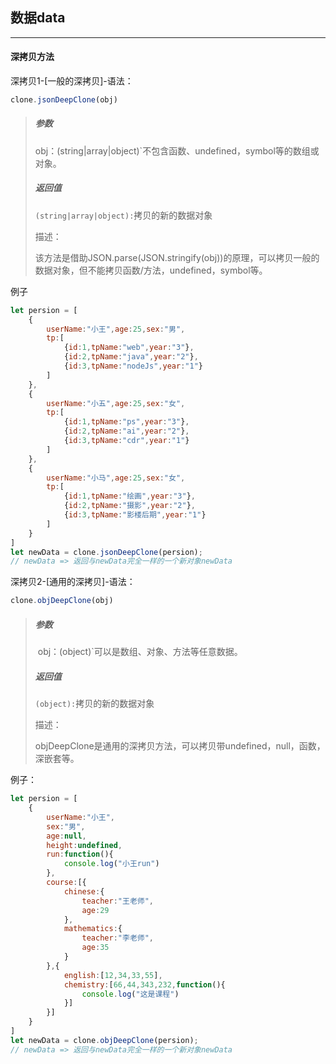 ## 数据data

------

#### 深拷贝方法

深拷贝1-[一般的深拷贝]-语法：

```javascript
clone.jsonDeepClone(obj)
```

> ##### 参数
>
> ​	obj：(string|array|object)`不包含函数、undefined，symbol等的数组或对象。
>
> ##### 返回值
>
> `(string|array|object):`拷贝的新的数据对象
>
> 描述：
>
> 该方法是借助JSON.parse(JSON.stringify(obj))的原理，可以拷贝一般的数据对象，但不能拷贝函数/方法，undefined，symbol等。

例子

```javascript
let persion = [
    {
        userName:"小王",age:25,sex:"男",
        tp:[
            {id:1,tpName:"web",year:"3"},
            {id:2,tpName:"java",year:"2"},
            {id:3,tpName:"nodeJs",year:"1"}
        ]
    },
    {
        userName:"小五",age:25,sex:"女",
        tp:[
            {id:1,tpName:"ps",year:"3"},
            {id:2,tpName:"ai",year:"2"},
            {id:3,tpName:"cdr",year:"1"}
        ]
    },
    {
        userName:"小马",age:25,sex:"女",
        tp:[
            {id:1,tpName:"绘画",year:"3"},
            {id:2,tpName:"摄影",year:"2"},
            {id:3,tpName:"影楼后期",year:"1"}
        ]
    }
]
let newData = clone.jsonDeepClone(persion);
// newData => 返回与newData完全一样的一个新对象newData

```

深拷贝2-[通用的深拷贝]-语法：

```javascript
clone.objDeepClone(obj)
```

> ##### 参数
>
> ​	obj：(object)`可以是数组、对象、方法等任意数据。
>
> ##### 返回值
>
> `(object):`拷贝的新的数据对象
>
> 描述：
>
> objDeepClone是通用的深拷贝方法，可以拷贝带undefined，null，函数，深嵌套等。

例子：

```javascript
let persion = [
    {
        userName:"小王",
        sex:"男",
        age:null,
        height:undefined,
        run:function(){
            console.log("小王run")
        },
        course:[{
            chinese:{
                teacher:"王老师",
                age:29
            },
            mathematics:{
                teacher:"李老师",
                age:35
            }
        },{
            english:[12,34,33,55],
            chemistry:[66,44,343,232,function(){
                console.log("这是课程")
            }]
        }]
    }
]
let newData = clone.objDeepClone(persion);
// newData => 返回与newData完全一样的一个新对象newData
```

